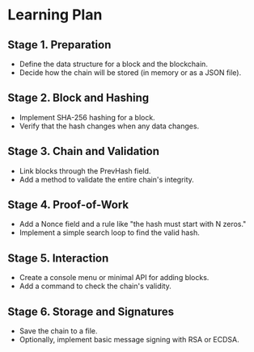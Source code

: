 ﻿# Learning Plan

## Stage 1. Preparation

- Define the data structure for a block and the blockchain.
- Decide how the chain will be stored (in memory or as a JSON file).

## Stage 2. Block and Hashing

- Implement SHA-256 hashing for a block.
- Verify that the hash changes when any data changes.

## Stage 3. Chain and Validation

- Link blocks through the PrevHash field.
- Add a method to validate the entire chain's integrity.

## Stage 4. Proof-of-Work

- Add a Nonce field and a rule like "the hash must start with N zeros."
- Implement a simple search loop to find the valid hash.

## Stage 5. Interaction

- Create a console menu or minimal API for adding blocks.
- Add a command to check the chain's validity.

## Stage 6. Storage and Signatures

- Save the chain to a file.
- Optionally, implement basic message signing with RSA or ECDSA.
